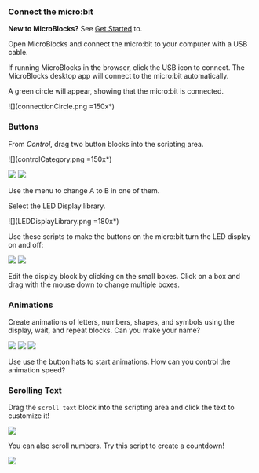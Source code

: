 ### Connect the micro:bit

**New to MicroBlocks?** See [Get Started](https://microblocks.fun/get-started) to.

Open MicroBlocks and connect the micro:bit to your computer with a USB cable.

If running MicroBlocks in the browser, click the USB icon to connect.
The MicroBlocks desktop app will connect to the micro:bit automatically.

A green circle will appear, showing that the micro:bit is connected.

![](connectionCircle.png =150x*)

### Buttons

From *Control*, drag two button blocks into the scripting area.

![](controlCategory.png =150x*)

![](buttonAHat.png) ![](buttonBHat.png)

Use the menu to change A to B in one of them.


Select the LED Display library.

![](LEDDisplayLibrary.png =180x*)

Use these scripts to make the buttons on the micro:bit turn the LED display on and off:

![](buttonAFace.png) ![](buttonBClear.png)

Edit the display block by clicking on the small boxes. Click on a box and drag with the mouse down to change multiple boxes.

### Animations

Create animations of letters, numbers, shapes, and symbols using the display, wait, and repeat blocks. Can you make your name?

![](animation-hey.png) ![](animation-face.png) ![](animation-shapes.png)

Use use the button hats to start animations. How can you control the animation speed?

### Scrolling Text

Drag the `scroll text` block into the scripting area and click the text to customize it!

![](scrollText.png)

You can also scroll numbers. Try this script to create a countdown!

![](scroll321Go.png)
